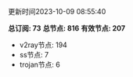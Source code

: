 更新时间2023-10-09 08:55:40

**总订阅: 73**
**总节点: 816**
**有效节点: 207**
- v2ray节点: 194
- ss节点: 7
- trojan节点: 6
